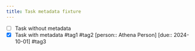 ```yaml
---
title: Task metadata fixture
---
```


- [ ] Task without metadata
- [x] Task with metadata #tag1 #tag2 [person:: Athena Person] [due:: 2024-10-01] #tag3